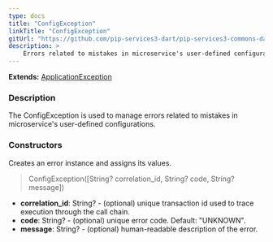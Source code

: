 ```yaml
---
type: docs
title: "ConfigException"
linkTitle: "ConfigException"
gitUrl: "https://github.com/pip-services3-dart/pip-services3-commons-dart"
description: >
    Errors related to mistakes in microservice's user-defined configurations.
---
```


**Extends:** [ApplicationException](../application_exception)

### Description

The ConfigException is used to manage errors related to mistakes in microservice's user-defined configurations. 

### Constructors
Creates an error instance and assigns its values.

> ConfigException([String? correlation_id, String? code, String? message])

- **correlation_id**: String? - (optional) unique transaction id used to trace execution through the call chain.
- **code**: String? - (optional) unique error code. Default: "UNKNOWN".
- **message**: String? - (optional) human-readable description of the error.

